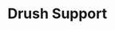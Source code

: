 <!-- @defgroup -->
<!-- @ingroup -->
<!-- @summary Stub file for topic. @todo finish documentation -->
# Drush Support
